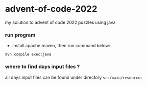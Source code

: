 # advent-of-code-2022
my solution to advent of code 2022 puzzles using java

### run program

* install apache maven, then run command below:

`mvn compile exec:java`

### where to find days input files ?
all days input files can be found under directory `src/main/resources`
